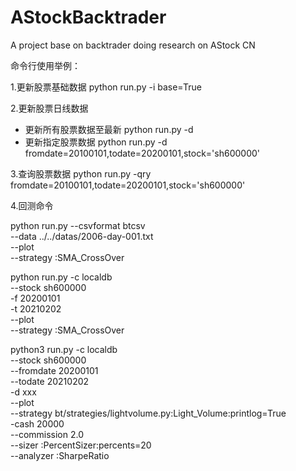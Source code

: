 # AStockBacktrader
A project base on backtrader doing research on AStock CN

命令行使用举例：

1.更新股票基础数据
python run.py -i base=True

2.更新股票日线数据
* 更新所有股票数据至最新
python run.py -d
* 更新指定股票数据
python run.py -d fromdate=20100101,todate=20200101,stock=\'sh600000\'

3.查询股票数据
python run.py -qry fromdate=20100101,todate=20200101,stock=\'sh600000\'

4.回测命令

python run.py --csvformat btcsv \
              --data ../../datas/2006-day-001.txt \
              --plot \
              --strategy :SMA_CrossOver

python run.py -c localdb \
                --stock sh600000 \
                -f 20200101 \
                -t 20210202 \
                --plot \
                --strategy :SMA_CrossOver

python3 run.py -c localdb \
                --stock sh600000 \
                --fromdate 20200101 \
                --todate 20210202 \
                -d xxx \
                --plot \
                --strategy bt/strategies/lightvolume.py:Light_Volume:printlog=True \
                -cash 20000 \
                --commission 2.0 \
                --sizer :PercentSizer:percents=20 \
                --analyzer :SharpeRatio
